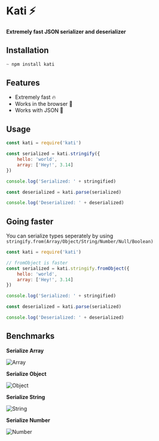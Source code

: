 # Kati ⚡
**Extremely fast JSON serializer and deserializer**

## Installation

```js
~ npm install kati
```

## Features
- Extremely fast 🔥
- Works in the browser 🍻
- Works with JSON 🚀

## Usage

```js
const kati = require('kati')

const serialized = kati.stringify({
    hello: 'world',
    array: ['Hey!', 3.14]
})

console.log('Serialized: ' + stringified)

const deserialized = kati.parse(serialized)

console.log('Deserialized: ' + deserialized)
```

## Going faster

You can serialize types seperately by using `stringify.from(Array/Object/String/Number/Null/Boolean)`

```js
const kati = require('kati')

// fromObject is faster
const serialized = kati.stringify.fromObject({
    hello: 'world',
    array: ['Hey!', 3.14]
})

console.log('Serialized: ' + stringified)

const deserialized = kati.parse(serialized)

console.log('Deserialized: ' + deserialized)
```

## Benchmarks

**Serialize Array**

![Array](https://cdn.discordapp.com/attachments/809147202470805555/842826806444556288/1aVwAAAABJRU5ErkJggg.png)

**Serialize Object**

![Object](https://cdn.discordapp.com/attachments/809147202470805555/842827073672183808/MA0Kga64MzYAAAAASUVORK5CYII.png)

**Serialize String**

![String](https://cdn.discordapp.com/attachments/809147202470805555/842826982856589333/wGMRlQn3PzgAwAAAABJRU5ErkJggg.png)

**Serialize Number**

![Number](https://cdn.discordapp.com/attachments/809147202470805555/842827340551684116/Z7qXkIKp3MEAAAAASUVORK5CYII.png)
